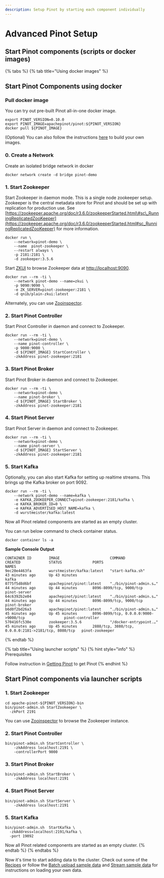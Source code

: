 ```yaml
---
description: Setup Pinot by starting each component individually
---
```


# Advanced Pinot Setup

## Start Pinot components \(scripts or docker images\)

{% tabs %}
{% tab title="Using docker images" %}
## Start Pinot Components using docker 

### Pull docker image

You can try out pre-built Pinot all-in-one docker image.

```text
export PINOT_VERSION=0.10.0
export PINOT_IMAGE=apachepinot/pinot:${PINOT_VERSION}
docker pull ${PINOT_IMAGE}
```

\(Optional\) You can also follow the instructions [here](../misc/build-docker-images.md) to build your own images.

### 0. Create a Network

Create an isolated bridge network in docker

```text
docker network create -d bridge pinot-demo
```

### 1. Start Zookeeper

Start Zookeeper in daemon mode. This is a single node zookeeper setup. Zookeeper is the central metadata store for Pinot and should be set up with replication for production use. See [https://zookeeper.apache.org/doc/r3.6.0/zookeeperStarted.html\#sc\_RunningReplicatedZooKeeper](https://zookeeper.apache.org/doc/r3.6.0/zookeeperStarted.html#sc_RunningReplicatedZooKeeper) for more information.

```text
docker run \
    --network=pinot-demo \
    --name  pinot-zookeeper \
    --restart always \
    -p 2181:2181 \
    -d zookeeper:3.5.6
```

Start  [ZKUI](https://github.com/DeemOpen/zkui) to browse Zookeeper data at [http://localhost:9090](http://localhost:9090).

```text
docker run --rm -ti \
	--network pinot-demo --name=zkui \
	-p 9090:9090 \
	-e ZK_SERVER=pinot-zookeeper:2181 \
	-d qnib/plain-zkui:latest
```

Alternately, you can use [Zooinspector](https://github.com/zzhang5/zooinspector).

### 2. Start Pinot Controller

Start Pinot Controller in daemon and connect to Zookeeper.

```text
docker run --rm -ti \
    --network=pinot-demo \
    --name pinot-controller \
    -p 9000:9000 \
    -d ${PINOT_IMAGE} StartController \
    -zkAddress pinot-zookeeper:2181
```

### 3. Start Pinot Broker

Start Pinot Broker in daemon and connect to Zookeeper.

```text
docker run --rm -ti \
    --network=pinot-demo \
    --name pinot-broker \
    -d ${PINOT_IMAGE} StartBroker \
    -zkAddress pinot-zookeeper:2181
```

### 4. Start Pinot Server

Start Pinot Server in daemon and connect to Zookeeper.

```text
docker run --rm -ti \
    --network=pinot-demo \
    --name pinot-server \
    -d ${PINOT_IMAGE} StartServer \
    -zkAddress pinot-zookeeper:2181
```

### **5. Start Kafka**

Optionally, you can also start Kafka for setting up realtime streams. This brings up the Kafka broker on port 9092.

```
docker run --rm -ti \
	--network pinot-demo --name=kafka \
	-e KAFKA_ZOOKEEPER_CONNECT=pinot-zookeeper:2181/kafka \
	-e KAFKA_BROKER_ID=0 \
	-e KAFKA_ADVERTISED_HOST_NAME=kafka \
	-d wurstmeister/kafka:latest
```

  
Now all Pinot related components are started as an empty cluster.

You can run below command to check container status.

```text
docker container ls -a
```

**Sample Console Output**

```text
CONTAINER ID        IMAGE                       COMMAND                  CREATED             STATUS              PORTS                                                  NAMES
9ec20e4463fa        wurstmeister/kafka:latest   "start-kafka.sh"         43 minutes ago      Up 43 minutes                                                              kafka
0775f5d8d6bf        apachepinot/pinot:latest    "./bin/pinot-admin.s…"   44 minutes ago      Up 44 minutes       8096-8099/tcp, 9000/tcp                                pinot-server
64c6392b2e04        apachepinot/pinot:latest    "./bin/pinot-admin.s…"   44 minutes ago      Up 44 minutes       8096-8099/tcp, 9000/tcp                                pinot-broker
b6d0f2bd26a3        apachepinot/pinot:latest    "./bin/pinot-admin.s…"   45 minutes ago      Up 45 minutes       8096-8099/tcp, 0.0.0.0:9000->9000/tcp                  pinot-controller
570416fc530e        zookeeper:3.5.6             "/docker-entrypoint.…"   45 minutes ago      Up 45 minutes       2888/tcp, 3888/tcp, 0.0.0.0:2181->2181/tcp, 8080/tcp   pinot-zookeeper
```
{% endtab %}

{% tab title="Using launcher scripts" %}
{% hint style="info" %}
Prerequisites

Follow instruction in [Getting Pinot](./) to get Pinot
{% endhint %}

## Start Pinot components via launcher scripts

### 1. Start Zookeeper

```text
cd apache-pinot-${PINOT_VERSION}-bin
bin/pinot-admin.sh StartZookeeper \
  -zkPort 2191
```

You can use [Zooinspector](https://github.com/zzhang5/zooinspector) to browse the Zookeeper instance.

### 2. Start Pinot Controller

```text
bin/pinot-admin.sh StartController \
    -zkAddress localhost:2191 \
    -controllerPort 9000
```

### 3. Start Pinot Broker

```text
bin/pinot-admin.sh StartBroker \
    -zkAddress localhost:2191
```

### 4. Start Pinot Server

```text
bin/pinot-admin.sh StartServer \
    -zkAddress localhost:2191
```

### 5. Start Kafka

```text
bin/pinot-admin.sh  StartKafka \ 
  -zkAddress=localhost:2191/kafka \
  -port 19092
```

Now all Pinot related components are started as an empty cluster.
{% endtab %}
{% endtabs %}

Now it's time to start adding data to the cluster. Check out some of the [Recipes](recipes/) or follow the [Batch upload sample data](pushing-your-data-to-pinot.md) and [Stream sample data](pushing-your-streaming-data-to-pinot.md) for instructions on loading your own data.


